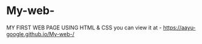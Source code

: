 # My-web-
MY FIRST WEB PAGE USING HTML &amp; CSS 
you can view it at - https://aayu-google.github.io/My-web-/
